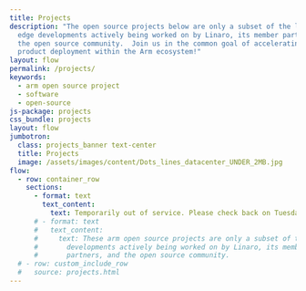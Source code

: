 ```yaml
---
title: Projects
description: "The open source projects below are only a subset of the leading
  edge developments actively being worked on by Linaro, its member partners, and
  the open source community.  Join us in the common goal of accelerating your
  product deployment within the Arm ecosystem!"
layout: flow
permalink: /projects/
keywords:
  - arm open source project
  - software
  - open-source
js-package: projects
css_bundle: projects
layout: flow
jumbotron:
  class: projects_banner text-center
  title: Projects
  image: /assets/images/content/Dots_lines_datacenter_UNDER_2MB.jpg
flow:
  - row: container_row
    sections:
      - format: text
        text_content:
          text: Temporarily out of service. Please check back on Tuesday 10th August. 
      # - format: text
      #   text_content:
      #     text: These arm open source projects are only a subset of the leading edge Arm
      #       developments actively being worked on by Linaro, its member
      #       partners, and the open source community.
  # - row: custom_include_row
  #   source: projects.html
---
```

